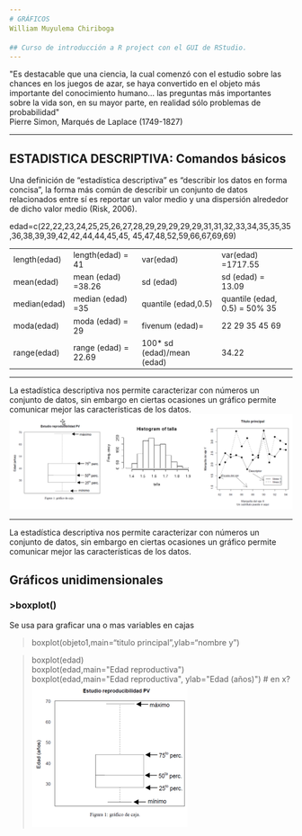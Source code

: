 ```yaml
---
# GRÁFICOS   
William Muyulema Chiriboga

## Curso de introducción a R project con el GUI de RStudio.
---
```

"Es destacable que una ciencia, la cual comenzó con el estudio sobre las chances en los juegos de azar, se haya convertido en el objeto más importante del conocimiento humano… las preguntas más importantes sobre la vida son, en su mayor parte, en realidad sólo problemas de probabilidad"   
                                                                                            Pierre Simon, Marqués de Laplace (1749-1827) 

---

## ESTADISTICA DESCRIPTIVA: Comandos básicos  
Una definición de “estadística descriptiva” es “describir los datos en forma concisa”, la forma más común de describir un conjunto de datos relacionados entre sí es reportar un valor medio y una dispersión alrededor de dicho valor medio (Risk, 2006).    

edad=c(22,22,23,24,25,25,26,27,28,29,29,29,29,29,31,31,32,33,34,35,35,35,36,38,39,39,42,42,44,44,45,45, 45,47,48,52,59,66,67,69,69)   

|  |  |  |  |
| - | - | - | - |
| length(edad) | length(edad) = 41| var(edad) |var(edad) =1717.55 |
| mean(edad) | mean (edad) =38.26 |  sd (edad) |  sd (edad) = 13.09 |
| median(edad) | median (edad) =35 |  quantile (edad,0.5)  |  quantile (edad, 0.5) = 50% 35  |
| moda(edad) | moda (edad) = 29 |  fivenum (edad)= | 22 29 35 45 69 |
| range(edad) |range (edad) = 22.69 | 100* sd (edad)/mean (edad) | 34.22 |

---
La estadística descriptiva nos permite caracterizar con números un conjunto de datos, sin embargo en ciertas ocasiones un gráfico permite comunicar mejor las características de los datos. 
![100% center](../image/grafico1.png)

---
La estadística descriptiva nos permite caracterizar con números un conjunto de datos, sin embargo en ciertas ocasiones un gráfico permite comunicar mejor las características de los datos. 

## Gráficos unidimensionales

 ### >boxplot()

Se usa para graficar una o mas variables en cajas

>boxplot(objeto1,main=“titulo principal”,ylab=“nombre y”)


>boxplot(edad)   
>boxplot(edad,main="Edad reproductiva")   
>boxplot(edad,main="Edad reproductiva", ylab="Edad (años)") # en x?   ![100% ringth](../image/grafico2.png)
